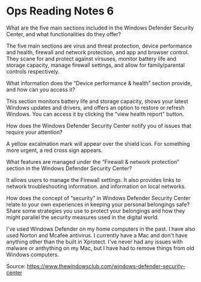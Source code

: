 # Ops Reading Notes 6

What are the five main sections included in the Windows Defender Security Center, and what functionalities do they offer?

The five main sections are virus and threat protection, device performance and health, firewall and network protection, and app and browser control. They scane for and protect against virsuses, monitor battery life and storage capacity, manage firewall settings, and allow for family/parental controls respectively.  

What information does the “Device performance & health” section provide, and how can you access it?

This section monitors battery life and storage capacity, shows your latest Windows updates and drivers, and offers an option to restore or refresh Windows.  You can access it by clicking the "view health report" button.

How does the Windows Defender Security Center notify you of issues that require your attention?

A yellow excalmation mark will appear over the shield icon. For something more urgent, a red cross sign appears.

What features are managed under the “Firewall & network protection” section in the Windows Defender Security Center?

It allows users to manage the Firewall settings. It also provides links to network troubleshooting information. and information on local networks.

How does the concept of “security” in Windows Defender Security Center relate to your own experiences in keeping your personal belongings safe? Share some strategies you use to protect your belongings and how they might parallel the security measures used in the digital world.

I've used Windows Defender on my home computers in the past. I have also used Norton and Mcafee antivirus. I currently have a Mac and don't have anything other than the built in Xprotect. I've never had any issues with malware or anthything on my Mac, but I have had to remove things from old Windows computers.

Source: https://www.thewindowsclub.com/windows-defender-security-center
